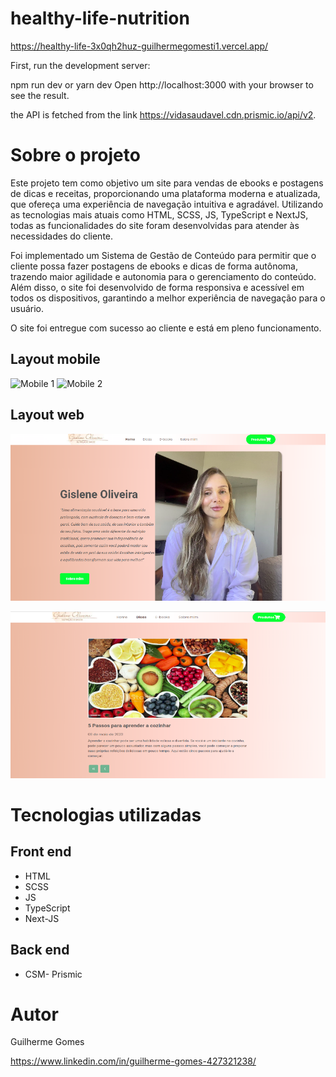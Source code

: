 # healthy-life-nutrition

https://healthy-life-3x0qh2huz-guilhermegomesti1.vercel.app/

First, run the development server:

npm run dev 
or
yarn dev
Open http://localhost:3000 with your browser to see the result.

the API is fetched from the link https://vidasaudavel.cdn.prismic.io/api/v2. 

# Sobre o projeto

Este projeto tem como objetivo um site para vendas de ebooks e postagens de dicas e receitas, proporcionando uma plataforma moderna e atualizada, que ofereça uma experiência de navegação intuitiva e agradável. Utilizando as tecnologias mais atuais como HTML, SCSS, JS, TypeScript e NextJS, todas as funcionalidades do site foram desenvolvidas para atender às necessidades do cliente.

Foi implementado um Sistema de Gestão de Conteúdo para permitir que o cliente possa fazer postagens de ebooks e dicas de forma autônoma, trazendo maior agilidade e autonomia para o gerenciamento do conteúdo. Além disso, o site foi desenvolvido de forma responsiva e acessível em todos os dispositivos, garantindo a melhor experiência de navegação para o usuário.

O site foi entregue com sucesso ao cliente e está em pleno funcionamento. 

## Layout mobile
![Mobile 1](https://github.com/GuilhermeGomesti1/next-system/blob/main/public/images/mobilehome.jpeg) ![Mobile 2](https://github.com/GuilhermeGomesti1/next-system/blob/main/public/images/mobilehome2.jpeg)

## Layout web
![Web 1](public/images/homeweb.png)

![Web 2](public/images/fotopostsweb.png)



# Tecnologias utilizadas

## Front end
- HTML 
- SCSS 
- JS 
- TypeScript
- Next-JS

## Back end
- CSM- Prismic






# Autor

Guilherme Gomes

https://www.linkedin.com/in/guilherme-gomes-427321238/

